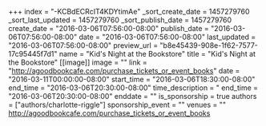 +++
index = "-KCBdECRcIT4KDYtimAe"
_sort_create_date = 1457279760
_sort_last_updated = 1457279760
_sort_publish_date = 1457279760
create_date = "2016-03-06T07:56:00-08:00"
publish_date = "2016-03-06T07:56:00-08:00"
date = "2016-03-06T07:56:00-08:00"
last_updated = "2016-03-06T07:56:00-08:00"
preview_url = "b8e45439-908e-1f62-7577-17c95445f7d1"
name = "Kid's Night at the Bookstore"
title = "Kid's Night at the Bookstore"
[[image]]
image = ""
link = "http://agoodbookcafe.com/purchase_tickets_or_event_books"
date = "2016-03-11T00:00:00-08:00"
start_time = "2016-03-06T18:30:00-08:00"
end_time = "2016-03-06T20:30:00-08:00"
time_description = "
end_time = "2016-03-06T20:30:00-08:00"
enddate = ""
is_sponsorship = true
authors = ["authors/charlotte-riggle"]
sponsorship_event = ""
venues = ""
http://agoodbookcafe.com/purchase_tickets_or_event_books